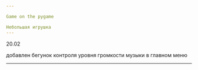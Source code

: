 ```yaml
---

Game on the pygame

Небольшая игрушка
---
```


20.02 

добавлен бегунок контроля уровня громкости музыки в главном меню

---
